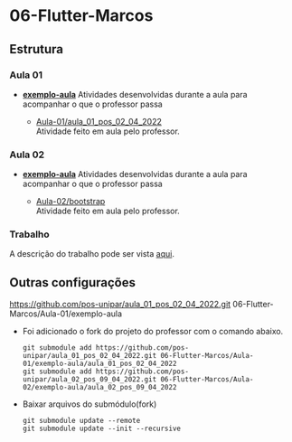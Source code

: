 # 06-Flutter-Marcos

## Estrutura

### Aula 01

- [**exemplo-aula**](./Aula-01/exemplo-aula/)
    Atividades desenvolvidas durante a aula para acompanhar o que o professor passa

    - [Aula-01/aula_01_pos_02_04_2022](./Aula-01/exemplo-aula/aula_01_pos_02_04_2022)  
        Atividade feito em aula pelo professor.

### Aula 02

- [**exemplo-aula**](./Aula-02/exemplo-aula/)
    Atividades desenvolvidas durante a aula para acompanhar o que o professor passa

    - [Aula-02/bootstrap](./Aula-02/exemplo-aula/aula_02_pos_09_04_2022/)  
        Atividade feito em aula pelo professor.
    

### Trabalho

A descrição do trabalho pode ser vista [aqui](https://pos-unipar.github.io/docs/flutter/#trabalho-final).


## Outras configurações

https://github.com/pos-unipar/aula_01_pos_02_04_2022.git
06-Flutter-Marcos/Aula-01/exemplo-aula
- Foi adicionado o fork do projeto do professor com o comando abaixo.  
    ```
    git submodule add https://github.com/pos-unipar/aula_01_pos_02_04_2022.git 06-Flutter-Marcos/Aula-01/exemplo-aula/aula_01_pos_02_04_2022
    git submodule add https://github.com/pos-unipar/aula_02_pos_09_04_2022.git 06-Flutter-Marcos/Aula-02/exemplo-aula/aula_02_pos_09_04_2022
    ```

- Baixar arquivos do submódulo(fork)
    ```
    git submodule update --remote
    git submodule update --init --recursive
    ```